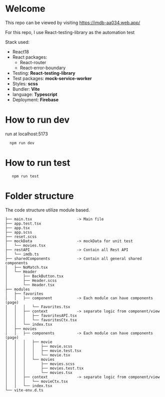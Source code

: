 # Welcome 

This repo can be viewed by visiting <a href="https://imdb-aa034.web.app/">https://imdb-aa034.web.app/</a>

For this repo, I use React-testing-library as the automation test

Stack used:
- React18
- React packages: 
  - React-router
  - React-error-boundary
- Testing: **React-testing-library**
- Test packages: **mock-service-worker**
- Styles: **scss**
- Bundler: **Vite**
- language: **Typescript**
- Deployment: **Firebase**

# How to run dev
run at localhost:5173
```
  npm run dev
```

# How to run test

```
   npm run test
```


# Folder structure

The code structure utilize module based.

```
├── main.tsx                    -> Main file
├── app.test.tsx
├── app.tsx
├── app.scss
├── reset.scss
├── mockData                    -> mockData for unit test
│   └── movies.tsx
├── restAPI                     -> Contain all Rest API
│   └── imdb.ts
├── sharedComponents            -> Contain all general shared components
│   ├── NoMatch.tsx
│   └── Header
│       ├── BackButton.tsx
│       ├── Header.scss
│       └── Header.tsx
├── modules         
│   ├── favorites
│   │   ├── component           -> Each module can have components (page)
│   │   │   └── Favorites.tsx
│   │   ├── context             -> separate logic from component/view
│   │   │   ├── favoritesAPI.tsx
│   │   │   └── favoritesCtx.tsx
│   │   └── index.tsx
│   ├── movies
│   │   ├── components          -> Each module can have components (page)
│   │   │   ├── movie
│   │   │   │   ├── movie.scss
│   │   │   │   ├── movie.test.tsx
│   │   │   │   └── movie.tsx
│   │   │   └── movies
│   │   │       ├── movies.scss
│   │   │       ├── movies.test.tsx
│   │   │       └── movies.tsx
│   │   ├── context             -> separate logic from component/view
│   │   │   └── movieCtx.tsx
│   │   └── index.tsx
└── vite-env.d.ts
```